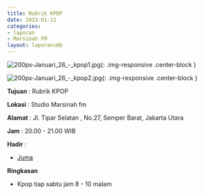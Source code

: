```yaml
---
title: Rubrik KPOP
date: 2013-01-21
categories:
- laporan
- Marsinah FM
layout: laporancmb
---
```



![200px-Januari_26_-_kpop1.jpg](/uploads/200px-Januari_26_-_kpop1.jpg){: .img-responsive .center-block }

![200px-Januari_26_-_kpop2.jpg](/uploads/200px-Januari_26_-_kpop2.jpg){: .img-responsive .center-block }


**Tujuan** : Rubrik KPOP 

**Lokasi** : Studio Marsinah fm 

**Alamat** : Jl. Tipar Selatan , No.27, Semper Barat, Jakarta Utara 

**Jam** : 20.00 - 21.00 WIB 

**Hadir** :
* [Juma](http://wiki.ciptamedia.org/wiki/Juma)

**Ringkasan**  
* Kpop tiap sabtu jam 8 - 10 malam
